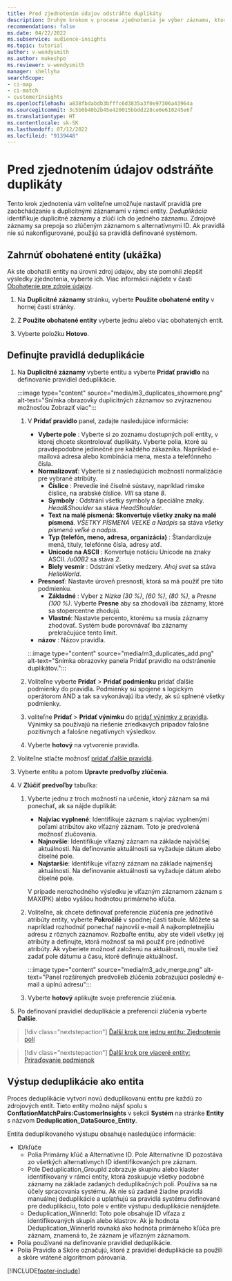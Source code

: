 ```yaml
---
title: Pred zjednotením údajov odstráňte duplikáty
description: Druhým krokom v procese zjednotenia je výber záznamu, ktorý sa má ponechať, keď sa nájdu duplikáty.
recommendations: false
ms.date: 04/22/2022
ms.subservice: audience-insights
ms.topic: tutorial
author: v-wendysmith
ms.author: mukeshpo
ms.reviewer: v-wendysmith
manager: shellyha
searchScope:
- ci-map
- ci-match
- customerInsights
ms.openlocfilehash: a838fbdabdb3bfffc6d3835a3f0e97306a43964a
ms.sourcegitcommit: 3c5b0b40b2b45e420015bbdd228ce0e610245e6f
ms.translationtype: HT
ms.contentlocale: sk-SK
ms.lasthandoff: 07/12/2022
ms.locfileid: "9139448"
---
```

# <a name="remove-duplicates-before-unifying-data"></a>Pred zjednotením údajov odstráňte duplikáty

Tento krok zjednotenia vám voliteľne umožňuje nastaviť pravidlá pre zaobchádzanie s duplicitnými záznamami v rámci entity. *Deduplikácia* identifikuje duplicitné záznamy a zlúči ich do jedného záznamu. Zdrojové záznamy sa prepoja so zlúčeným záznamom s alternatívnymi ID. Ak pravidlá nie sú nakonfigurované, použijú sa pravidlá definované systémom.

## <a name="include-enriched-entities-preview"></a>Zahrnúť obohatené entity (ukážka)

Ak ste obohatili entity na úrovni zdroj údajov, aby ste pomohli zlepšiť výsledky zjednotenia, vyberte ich. Viac informácií nájdete v časti [Obohatenie pre zdroje údajov](data-sources-enrichment.md).

1. Na **Duplicitné záznamy** stránku, vyberte **Použite obohatené entity** v hornej časti stránky.

1. Z **Použite obohatené entity** vyberte jednu alebo viac obohatených entít.

1. Vyberte položku **Hotovo**.

## <a name="define-deduplication-rules"></a>Definujte pravidlá deduplikácie

1. Na **Duplicitné záznamy** vyberte entitu a vyberte **Pridať pravidlo** na definovanie pravidiel deduplikácie.

   :::image type="content" source="media/m3_duplicates_showmore.png" alt-text="Snímka obrazovky duplicitných záznamov so zvýraznenou možnosťou Zobraziť viac":::

   1. V **Pridať pravidlo** panel, zadajte nasledujúce informácie:
      - **Vyberte pole** : Vyberte si zo zoznamu dostupných polí entity, v ktorej chcete skontrolovať duplikáty. Vyberte polia, ktoré sú pravdepodobne jedinečné pre každého zákazníka. Napríklad e-mailová adresa alebo kombinácia mena, mesta a telefónneho čísla.
      - **Normalizovať**: Vyberte si z nasledujúcich možností normalizácie pre vybrané atribúty.
        - **Číslice** : Prevedie iné číselné sústavy, napríklad rímske číslice, na arabské číslice. *VIII* sa stane *8*.
        - **Symboly** : Odstráni všetky symboly a špeciálne znaky. *Head&Shoulder* sa stáva *HeadShoulder*.
        - **Text na malé písmená: Skonvertuje všetky znaky na malé písmená**. *VŠETKY PÍSMENÁ VEĽKÉ a Nadpis* sa stáva *všetky písmená veľké a nadpis*.
        - **Typ (telefón, meno, adresa, organizácia)** : Štandardizuje mená, tituly, telefónne čísla, adresy atď.
        - **Unicode na ASCII** : Konvertuje notáciu Unicode na znaky ASCII. */u00B2* sa stáva *2*.
        - **Biely vesmír** : Odstráni všetky medzery. *Ahoj svet* sa stáva *HelloWorld*.
      - **Presnosť**: Nastavte úroveň presnosti, ktorá sa má použiť pre túto podmienku.
        - **Základné** : Vyber z *Nízka (30 %)*, *(60 %)*, *(80 %)*, a *Presne (100 %)*. Vyberte **Presne** aby sa zhodovali iba záznamy, ktoré sa stopercentne zhodujú.
        - **Vlastné**: Nastavte percento, ktorému sa musia záznamy zhodovať. Systém bude porovnávať iba záznamy prekračujúce tento limit.
      - **názov** : Názov pravidla.

      :::image type="content" source="media/m3_duplicates_add.png" alt-text="Snímka obrazovky panela Pridať pravidlo na odstránenie duplikátov.":::

   1. Voliteľne vyberte **Pridať** > **Pridať podmienku** pridať ďalšie podmienky do pravidla. Podmienky sú spojené s logickým operátorom AND a tak sa vykonávajú iba vtedy, ak sú splnené všetky podmienky.

   1. voliteľne **Pridať** > **Pridať výnimku** do [pridať výnimky z pravidla](match-entities.md#add-exceptions-to-a-rule). Výnimky sa používajú na riešenie zriedkavých prípadov falošne pozitívnych a falošne negatívnych výsledkov.

   1. Vyberte **hotový** na vytvorenie pravidla.

1. Voliteľne stlačte možnosť [pridať ďalšie pravidlá](#define-deduplication-rules).

1. Vyberte entitu a potom **Upravte predvoľby zlúčenia**.

1. V **Zlúčiť predvoľby** tabuľka:
   1. Vyberte jednu z troch možností na určenie, ktorý záznam sa má ponechať, ak sa nájde duplikát:
      - **Najviac vyplnené**: Identifikuje záznam s najviac vyplnenými poľami atribútov ako víťazný záznam. Toto je predvolená možnosť zlučovania.
      - **Najnovšie**: Identifikuje víťazný záznam na základe najväčšej aktuálnosti. Na definovanie aktuálnosti sa vyžaduje dátum alebo číselné pole.
      - **Najstaršie**: Identifikuje víťazný záznam na základe najmenšej aktuálnosti. Na definovanie aktuálnosti sa vyžaduje dátum alebo číselné pole.
      
      V prípade nerozhodného výsledku je víťazným záznamom záznam s MAX(PK) alebo vyššou hodnotou primárneho kľúča.
      
   1. Voliteľne, ak chcete definovať preferencie zlúčenia pre jednotlivé atribúty entity, vyberte **Pokročilé** v spodnej časti tabule. Môžete sa napríklad rozhodnúť ponechať najnovší e-mail A najkompletnejšiu adresu z rôznych záznamov. Rozbaľte entitu, aby ste videli všetky jej atribúty a definujte, ktorá možnosť sa má použiť pre jednotlivé atribúty. Ak vyberiete možnosť založenú na aktuálnosti, musíte tiež zadať pole dátumu a času, ktoré definuje aktuálnosť.

      :::image type="content" source="media/m3_adv_merge.png" alt-text="Panel rozšírených predvolieb zlúčenia zobrazujúci posledný e-mail a úplnú adresu":::

   1. Vyberte **hotový** aplikujte svoje preferencie zlúčenia.

1. Po definovaní pravidiel deduplikácie a preferencií zlúčenia vyberte **Ďalšie**.
  
> [!div class="nextstepaction"]
> [Ďalší krok pre jednu entitu: Zjednotenie polí](merge-entities.md)

> [!div class="nextstepaction"]
> [Ďalší krok pre viaceré entity: Priraďovanie podmienok](match-entities.md)

## <a name="deduplication-output-as-an-entity"></a>Výstup deduplikácie ako entita

Proces deduplikácie vytvorí novú deduplikovanú entitu pre každú zo zdrojových entít. Tieto entity možno nájsť spolu s **ConflationMatchPairs:CustomerInsights** v sekcii **Systém** na stránke **Entity** s názvom **Deduplication_DataSource_Entity**.

Entita deduplikovaného výstupu obsahuje nasledujúce informácie:

- ID/kľúče
  - Polia Primárny kľúč a Alternatívne ID. Pole Alternatívne ID pozostáva zo všetkých alternatívnych ID identifikovaných pre záznam.
  - Pole Deduplication_GroupId zobrazuje skupinu alebo klaster identifikovaný v rámci entity, ktorá zoskupuje všetky podobné záznamy na základe zadaných deduplikačných polí. Používa sa na účely spracovania systému. Ak nie sú zadané žiadne pravidlá manuálnej deduplikácie a uplatňujú sa pravidlá systému definované pre deduplikáciu, toto pole v entite výstupu deduplikácie nenájdete.
  - Deduplication_WinnerId: Toto pole obsahuje ID víťaza z identifikovaných skupín alebo klastrov. Ak je hodnota Deduplication_WinnerId rovnaká ako hodnota primárneho kľúča pre záznam, znamená to, že záznam je víťazným záznamom.
- Polia používané na definovanie pravidiel deduplikácie.
- Polia Pravidlo a Skóre označujú, ktoré z pravidiel deduplikácie sa použili a skóre vrátené algoritmom párovania.

[!INCLUDE[footer-include](includes/footer-banner.md)]
